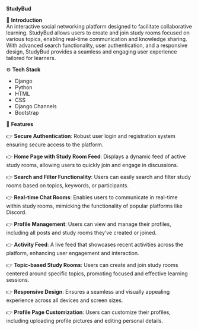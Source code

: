 **StudyBud**

🤝 **Introduction**  
An interactive social networking platform designed to facilitate collaborative learning. StudyBud allows users to create and join study rooms focused on various topics, enabling real-time communication and knowledge sharing. With advanced search functionality, user authentication, and a responsive design, StudyBud provides a seamless and engaging user experience tailored for learners.

⚙️ **Tech Stack**
- Django
- Python
- HTML
- CSS
- Django Channels
- Bootstrap

🔋 **Features**

👉 **Secure Authentication**: Robust user login and registration system ensuring secure access to the platform.

👉 **Home Page with Study Room Feed**: Displays a dynamic feed of active study rooms, allowing users to quickly join and engage in discussions.

👉 **Search and Filter Functionality**: Users can easily search and filter study rooms based on topics, keywords, or participants.

👉 **Real-time Chat Rooms**: Enables users to communicate in real-time within study rooms, mimicking the functionality of popular platforms like Discord.

👉 **Profile Management**: Users can view and manage their profiles, including all posts and study rooms they’ve created or joined.

👉 **Activity Feed**: A live feed that showcases recent activities across the platform, enhancing user engagement and interaction.

👉 **Topic-based Study Rooms**: Users can create and join study rooms centered around specific topics, promoting focused and effective learning sessions.

👉 **Responsive Design**: Ensures a seamless and visually appealing experience across all devices and screen sizes.

👉 **Profile Page Customization**: Users can customize their profiles, including uploading profile pictures and editing personal details.
